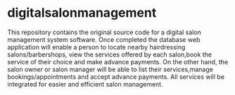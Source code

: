 # digitalsalonmanagement
This repository contains the original source code for a digital salon management system software.
Once completed the database web application will enable a person to locate nearby hairdressing salons/barbershops,
view the services offered by each salon,book the service of their choice and make advance payments.
On the other hand, the salon owner or salon manager will be able to list their services,manage bookings/appointments
and accept advance payments.
All services will be integrated for easier and efficient salon management.

